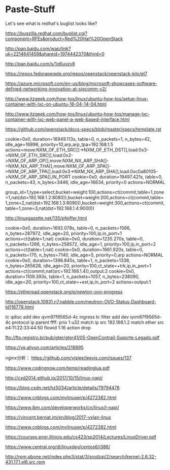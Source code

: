 Paste-Stuff
===========

Let's see what is redhat's buglist looks like?

https://bugzilla.redhat.com/buglist.cgi?component=RFEs&product=Red%20Hat%20OpenStack


http://pan.baidu.com/wap/link?uk=2214641459&shareid=1974442370&third=0


http://pan.baidu.com/s/1o6uozv8


https://repos.fedorapeople.org/repos/openstack/openstack-kilo/el7

https://azure.microsoft.com/en-us/blog/microsoft-showcases-software-defined-networking-innovation-at-sigcomm-v2/


http://www.itzgeek.com/how-tos/linux/ubuntu-how-tos/setup-linux-container-with-lxc-on-ubuntu-16-04-14-04.html

http://www.itzgeek.com/how-tos/linux/ubuntu-how-tos/manage-lxc-container-with-lxc-web-panel-a-web-based-interface.html

https://github.com/openstack/docs-specs/blob/master/specs/template.rst


 cookie=0x0, duration=16949.113s, table=0, n_packets=1, n_bytes=42, idle_age=16898, priority=10,arp,arp_tpa=192.168.1.5 actions=move:NXM_OF_ETH_SRC[]->NXM_OF_ETH_DST[],load:0x3->NXM_OF_ETH_SRC[],load:0x2->NXM_OF_ARP_OP[],move:NXM_NX_ARP_SHA[]->NXM_NX_ARP_THA[],move:NXM_OF_ARP_SPA[]->NXM_OF_ARP_TPA[],load:0x3->NXM_NX_ARP_SHA[],load:0xc0a80105->NXM_OF_ARP_SPA[],IN_PORT
 cookie=0x0, duration=19497.421s, table=0, n_packets=43, n_bytes=3446, idle_age=16634, priority=0 actions=NORMAL
 
 group_id=1,type=select,bucket=weight:100,actions=ct(commit,table=1,zone=1,nat(dst=192.168.1.2:8080)),bucket=weight:200,actions=ct(commit,table=1,zone=2,nat(dst=192.168.1.3:8090)),bucket=weight:300,actions=ct(commit,table=1,zone=3,nat(dst=192.168.1.4:9000))


http://linuxgazette.net/135/pfeiffer.html



 cookie=0x0, duration=1692.078s, table=0, n_packets=1566, n_bytes=287972, idle_age=20, priority=100,ip,in_port=1 actions=ct(table=1,nat)
 cookie=0x0, duration=1235.270s, table=0, n_packets=1266, n_bytes=258572, idle_age=1, priority=100,ip,in_port=2 actions=ct(table=1,nat)
 cookie=0x0, duration=1661.920s, table=0, n_packets=170, n_bytes=7140, idle_age=5, priority=0,arp actions=NORMAL
 cookie=0x0, duration=1396.845s, table=1, n_packets=1338, n_bytes=265628, idle_age=20, priority=100,ct_state=+trk,ip,in_port=1 actions=ct(commit,nat(src=192.168.1.4)),output:2
 cookie=0x0, duration=1109.393s, table=1, n_packets=1057, n_bytes=238090, idle_age=20, priority=100,ct_state=+est,ip,in_port=2 actions=output:1
 
 
 https://etherpad.openstack.org/p/newton-ovo-progress
 
 http://openstack.10931.n7.nabble.com/neutron-OVO-Status-Dashboard-td116778.html
 
 
 tc qdisc add dev qvm97f9565d-4c ingress
tc filter add dev qvm97f9565d-4c protocol ip parent ffff: prio 1 u32 match ip src 192.168.1.2 match ether src e4:11:22:33:44:50 flowid 1:16 action drop

ftp://ftp.registro.br/pub/gter/gter41/05-OpenContrail-Suporte-Legado.pdf

https://yq.aliyun.com/articles/218895


nginx分析：
https://github.com/vislee/leevis.com/issues/137

https://www.codingnow.com/temp/readinglua.pdf


http://cxd2014.github.io/2017/10/15/linux-napi/

https://blog.csdn.net/hz5034/article/details/79794478

https://www.cnblogs.com/mylinuxer/p/4272382.html

https://www.ibm.com/developerworks/cn/linux/l-napi/

https://vincent.bernat.im/en/blog/2017-vxlan-linux


https://www.cnblogs.com/mylinuxer/p/4272382.html

https://courses.engr.illinois.edu/cs423/sp2014/Lectures/LinuxDriver.pdf


https://www.central.org/dl/linuxdev/centos6/i386/

http://rpm.pbone.net/index.php3/stat/3/srodzaj/2/search/kernel-2.6.32-431.17.1.el6.src.rpm
